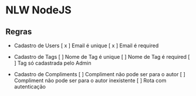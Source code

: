 # NLW NodeJS

## Regras

- Cadastro de Users
    [ x ] Email é unique
    [ x ] Email é required

- Cadastro de Tags
    [ ] Nome de Tag é unique
    [ ] Nome de Tag é required
    [ ] Tag só cadastrada pelo Admin

- Cadastro de Compliments
    [ ] Compliment não pode ser para o autor
    [ ] Compliment não pode ser para o autor inexistente
    [ ] Rota com autenticação
